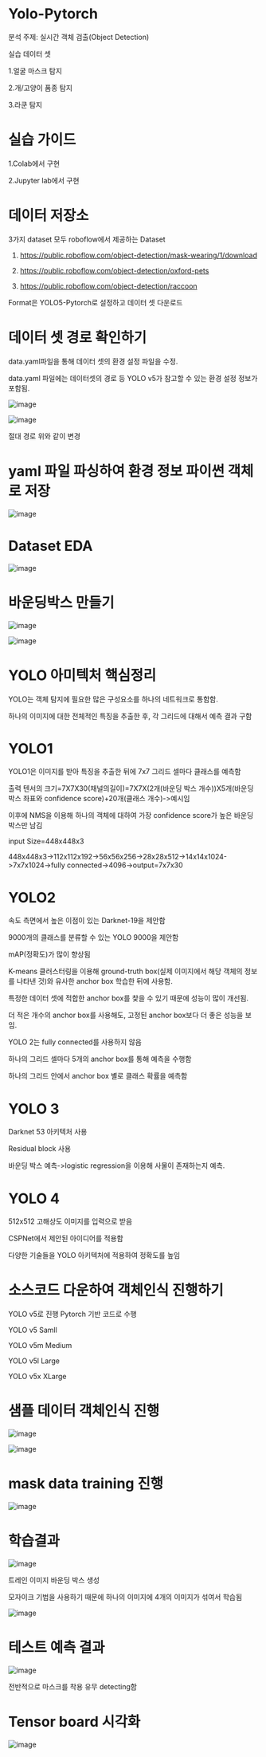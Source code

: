 # Yolo-Pytorch

분석 주제: 실시간 객체 검출(Object Detection)

실습 데이터 셋

1.얼굴 마스크 탐지

2.개/고양이 품종 탐지

3.라쿤 탐지

# 실습 가이드

1.Colab에서 구현

2.Jupyter lab에서 구현

# 데이터 저장소

3가지 dataset 모두 roboflow에서 제공하는 Dataset

1. https://public.roboflow.com/object-detection/mask-wearing/1/download

2. https://public.roboflow.com/object-detection/oxford-pets

3. https://public.roboflow.com/object-detection/raccoon

Format은 YOLO5-Pytorch로 설정하고 데이터 셋 다운로드

# 데이터 셋 경로 확인하기

data.yaml파일을 통해 데이터 셋의 환경 설정 파일을 수정.

data.yaml 파일에는 데이터셋의 경로 등 YOLO v5가 참고할 수 있는 환경 설정 정보가 포함됨.

![image](https://user-images.githubusercontent.com/104436260/207486983-672314ac-2ca8-4531-a3d0-20e489e42812.png)

![image](https://user-images.githubusercontent.com/104436260/207487043-754ca425-0041-466c-b2f7-a0b51d9105dd.png)

절대 경로 위와 같이 변경

# yaml 파일 파싱하여 환경 정보 파이썬 객체로 저장

![image](https://user-images.githubusercontent.com/104436260/207488030-9990c534-e123-409f-85c5-6f3972319c9b.png)

# Dataset EDA

![image](https://user-images.githubusercontent.com/104436260/207502911-e0a4f702-f31e-4c22-ab7a-5b6d23829d5d.png)

# 바운딩박스 만들기

![image](https://user-images.githubusercontent.com/104436260/207503093-93faca29-eaea-48e9-bca9-4aab52f4462a.png)

![image](https://user-images.githubusercontent.com/104436260/207503197-46fefdac-9c45-439b-9038-d5767610426f.png)

# YOLO 아미텍처 핵심정리

YOLO는 객체 탐지에 필요한 많은 구성요소를 하나의 네트워크로 통함함.

하나의 이미지에 대한 전체적인 특징을 추출한 후, 각 그리드에 대해서 예측 결과 구함


# YOLO1

YOLO1은 이미지를 받아 특징을 추출한 뒤에 7x7 그리드 셀마다 클래스를 예측함

출력 텐서의 크기=7X7X30(채널의길이)=7X7X(2개(바운딩 박스 개수))X5개(바운딩 박스 좌표와 confidence score)+20개(클래스 개수)->예시임

이후에 NMS을 이용해 하나의 객체에 대하여 가장 confidence score가 높은 바운딩 박스만 남김

input Size=448x448x3

448x448x3->112x112x192->56x56x256->28x28x512->14x14x1024->7x7x1024->fully connected->4096->output=7x7x30

# YOLO2

속도 측면에서 높은 이점이 있는 Darknet-19을 제안함

9000개의 클래스를 분류할 수 있는 YOLO 9000을 제안함

mAP(정확도)가 많이 향상됨

K-means 클러스터링을 이용해 ground-truth box(실제 이미지에서 해당 객체의 정보를 나타낸 것)와 유사한 anchor box 학습한 뒤에 사용함.

특정한 데이터 셋에 적합한 anchor box를 찿을 수 있기 때문에 성능이 많이 개선됨.

더 적은 개수의 anchor box를 사용해도, 고정된 anchor box보다 더 좋은 성능을 보임.

YOLO 2는 fully connected를 사용하지 않음

하나의 그리드 셀마다 5개의 anchor box를 통해 예측을 수행함

하나의 그리드 안에서 anchor box 별로 클래스 확률을 예측함

# YOLO 3

Darknet 53 아키텍처 사용

Residual block 사용

바운딩 박스 예측->logistic regression을 이용해 사물이 존재하는지 예측.

# YOLO 4

512x512 고해상도 이미지를 입력으로 받음

CSPNet에서 제안된 아이디어를 적용함

다양한 기술들을 YOLO 아키텍처에 적용하여 정확도를 높임

# 소스코드 다운하여 객체인식 진행하기

YOLO v5로 진행
Pytorch 기반 코드로 수행

YOLO v5 Samll

YOLO v5m Medium

YOLO v5l Large

YOLO v5x XLarge

# 샘플 데이터 객체인식 진행

![image](https://user-images.githubusercontent.com/104436260/208354880-449c3bc1-1670-47c4-a0ce-bbf4425975f0.png)

![image](https://user-images.githubusercontent.com/104436260/208354050-1d5a5888-d4f8-499a-a363-97b9d3de09d4.png)


# mask data training 진행

![image](https://user-images.githubusercontent.com/104436260/208358366-5208ecb6-2022-4649-8254-7f54940e970d.png)

# 학습결과

![image](https://user-images.githubusercontent.com/104436260/208359756-56ab8b36-8deb-49bb-9e05-c5d448a49b4c.png)

트레인 이미지 바운딩 박스 생성

모자이크 기법을 사용하기 때문에 하나의 이미지에 4개의 이미지가 섞여서 학습됨

![image](https://user-images.githubusercontent.com/104436260/208360299-63c841a2-74a4-4579-ac12-a70274cc6505.png)

# 테스트 예측 결과

![image](https://user-images.githubusercontent.com/104436260/208360639-f0e3b48a-1acf-4ef9-bfa9-db4d4f908ad1.png)

전반적으로 마스크를 착용 유무 detecting함

# Tensor board 시각화

![image](https://user-images.githubusercontent.com/104436260/208361784-ae7b2cc8-692b-4214-8d6f-833077a11488.png)


